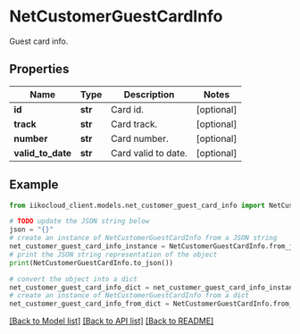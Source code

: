 # NetCustomerGuestCardInfo

Guest card info.

## Properties

Name | Type | Description | Notes
------------ | ------------- | ------------- | -------------
**id** | **str** | Card id. | [optional] 
**track** | **str** | Card track. | [optional] 
**number** | **str** | Card number. | [optional] 
**valid_to_date** | **str** | Card valid to date. | [optional] 

## Example

```python
from iikocloud_client.models.net_customer_guest_card_info import NetCustomerGuestCardInfo

# TODO update the JSON string below
json = "{}"
# create an instance of NetCustomerGuestCardInfo from a JSON string
net_customer_guest_card_info_instance = NetCustomerGuestCardInfo.from_json(json)
# print the JSON string representation of the object
print(NetCustomerGuestCardInfo.to_json())

# convert the object into a dict
net_customer_guest_card_info_dict = net_customer_guest_card_info_instance.to_dict()
# create an instance of NetCustomerGuestCardInfo from a dict
net_customer_guest_card_info_from_dict = NetCustomerGuestCardInfo.from_dict(net_customer_guest_card_info_dict)
```
[[Back to Model list]](../README.md#documentation-for-models) [[Back to API list]](../README.md#documentation-for-api-endpoints) [[Back to README]](../README.md)


